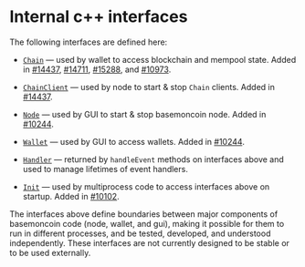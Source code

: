 # Internal c++ interfaces

The following interfaces are defined here:

* [`Chain`](chain.h) — used by wallet to access blockchain and mempool state. Added in [#14437](https://github.com/Basemon23/basemoncoin/pull/14437), [#14711](https://github.com/Basemon23/basemoncoin/pull/14711), [#15288](https://github.com/Basemon23/basemoncoin/pull/15288), and [#10973](https://github.com/Basemon23/basemoncoin/pull/10973).

* [`ChainClient`](chain.h) — used by node to start & stop `Chain` clients. Added in [#14437](https://github.com/Basemon23/basemoncoin/pull/14437).

* [`Node`](node.h) — used by GUI to start & stop basemoncoin node. Added in [#10244](https://github.com/Basemon23/basemoncoin/pull/10244).

* [`Wallet`](wallet.h) — used by GUI to access wallets. Added in [#10244](https://github.com/Basemon23/basemoncoin/pull/10244).

* [`Handler`](handler.h) — returned by `handleEvent` methods on interfaces above and used to manage lifetimes of event handlers.

* [`Init`](init.h) — used by multiprocess code to access interfaces above on startup. Added in [#10102](https://github.com/Basemon23/basemoncoin/pull/10102).

The interfaces above define boundaries between major components of basemoncoin code (node, wallet, and gui), making it possible for them to run in different processes, and be tested, developed, and understood independently. These interfaces are not currently designed to be stable or to be used externally.
